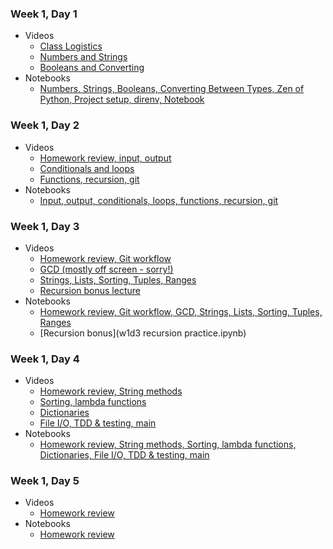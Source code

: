 ### Week 1, Day 1
* Videos
  * [Class Logistics](http://youtu.be/A0pfvwmqf2o)
  * [Numbers and Strings](https://youtu.be/0j0o_2KgxSU)
  * [Booleans and Converting](http://youtu.be/z2hF5HOknmw)
* Notebooks
  * [Numbers, Strings, Booleans, Converting Between Types, Zen of Python, Project setup, direnv, Notebook](w1d1.ipynb)

### Week 1, Day 2
* Videos
  * [Homework review, input, output](http://youtu.be/XhuFMD60d2U)
  * [Conditionals and loops](http://youtu.be/3sY-Yae7W3c)
  * [Functions, recursion, git](http://youtu.be/mYNQy1CUKGM)
* Notebooks
  * [Input, output, conditionals, loops, functions, recursion, git](w1d2.ipynb)

### Week 1, Day 3
* Videos
  * [Homework review, Git workflow](http://youtu.be/PGLfgrKLh5E)
  * [GCD (mostly off screen - sorry!)](http://youtu.be/Et0v7zpGxeo)
  * [Strings, Lists, Sorting, Tuples, Ranges](http://youtu.be/s4GBJahSZPE)
  * [Recursion bonus lecture](http://youtu.be/oEx2UMc1iCo)
* Notebooks
  * [Homework review, Git workflow, GCD, Strings, Lists, Sorting, Tuples, Ranges](w1d3.ipynb)
  * [Recursion bonus](w1d3 recursion practice.ipynb)

### Week 1, Day 4
* Videos
  * [Homework review, String methods](http://youtu.be/S-g9ux-lDhA)
  * [Sorting, lambda functions](https://youtu.be/2YQNx57q29w)
  * [Dictionaries](https://youtu.be/RmrcAAS00Tg)
  * [File I/O, TDD & testing, main](https://youtu.be/Lz4V8FCllRQ)
* Notebooks
  * [Homework review, String methods, Sorting, lambda functions, Dictionaries, File I/O, TDD & testing, main](w1d4.ipynb)

### Week 1, Day 5
* Videos
  * [Homework review](http://youtu.be/KeDsaJAEVMg)
* Notebooks
  * [Homework review](w1d5.ipynb)

